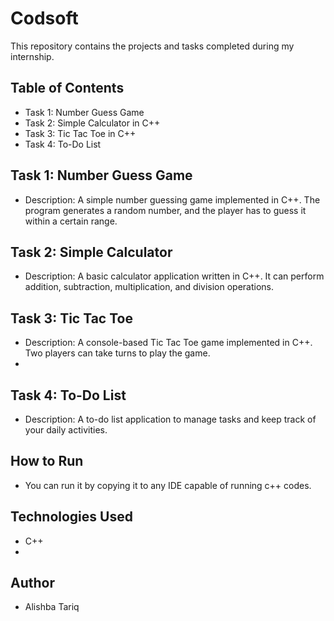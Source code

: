 # Codsoft
This repository contains the projects and tasks completed during my internship.

## Table of Contents
- Task 1: Number Guess Game 
- Task 2: Simple Calculator in C++
- Task 3: Tic Tac Toe in C++
- Task 4: To-Do List

## Task 1: Number Guess Game
- Description: A simple number guessing game implemented in C++. The program generates a random number, and the player has to guess it within a certain range.

## Task 2: Simple Calculator 
- Description: A basic calculator application written in C++. It can perform addition, subtraction, multiplication, and division operations.

## Task 3: Tic Tac Toe
- Description: A console-based Tic Tac Toe game implemented in C++. Two players can take turns to play the game.
- 
## Task 4: To-Do List
- Description: A to-do list application to manage tasks and keep track of your daily activities.

## How to Run
- You can run it by copying it to any IDE capable of running c++ codes.

## Technologies Used
- C++
- 
## Author
- Alishba Tariq


